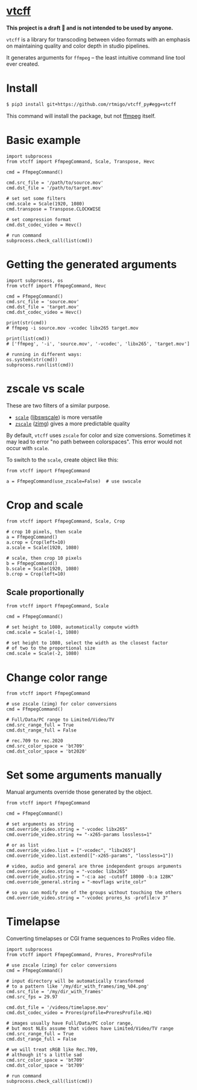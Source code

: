 # [vtcff](https://github.com/rtmigo/vtcff_py)

**This project is a draft 🍏 and is not intended to be used by anyone.**

`vtcff` is a library for transcoding between video formats with an emphasis on
maintaining quality and color depth in studio pipelines.

It generates arguments for `ffmpeg` – the least intuitive command line tool ever
created.

# Install

```bash
$ pip3 install git+https://github.com/rtmigo/vtcff_py#egg=vtcff
```

This command will install the package, but not
[ffmpeg](https://www.ffmpeg.org/) itself.

# Basic example

```python3
import subprocess
from vtcff import FfmpegCommand, Scale, Transpose, Hevc

cmd = FfmpegCommand()

cmd.src_file = '/path/to/source.mov'
cmd.dst_file = '/path/to/target.mov'

# set set some filters
cmd.scale = Scale(1920, 1080)
cmd.transpose = Transpose.CLOCKWISE

# set compression format
cmd.dst_codec_video = Hevc()

# run command
subprocess.check_call(list(cmd))
```

# Getting the generated arguments

```python3
import subprocess, os
from vtcff import FfmpegCommand, Hevc

cmd = FfmpegCommand()
cmd.src_file = 'source.mov'
cmd.dst_file = 'target.mov'
cmd.dst_codec_video = Hevc()

print(str(cmd))
# ffmpeg -i source.mov -vcodec libx265 target.mov

print(list(cmd))
# ['ffmpeg', '-i', 'source.mov', '-vcodec', 'libx265', 'target.mov']

# running in different ways:
os.system(str(cmd))
subprocess.run(list(cmd))
```

# zscale vs scale

These are two filters of a similar purpose.
- [`scale`](https://ffmpeg.org/ffmpeg-filters.html#scale-1) ([libswscale](https://ffmpeg.org/libswscale.html)) is more versatile 
- [`zscale`](https://ffmpeg.org/ffmpeg-filters.html#zscale-1) ([zimg](https://github.com/sekrit-twc/zimg)) gives a more predictable quality

By default, `vtcff` uses `zscale` for color and size conversions. Sometimes it may lead to error "no path between colorspaces". This error would 
not occur with `scale`.

To switch to the `scale`, create object like this: 

```python3
from vtcff import FfmpegCommand

a = FfmpegCommand(use_zscale=False)  # use swscale 
```

# Crop and scale


```python3
from vtcff import FfmpegCommand, Scale, Crop

# crop 10 pixels, then scale
a = FfmpegCommand()
a.crop = Crop(left=10)
a.scale = Scale(1920, 1080)

# scale, then crop 10 pixels
b = FfmpegCommand()
b.scale = Scale(1920, 1080)
b.crop = Crop(left=10)
```

## Scale proportionally

```python3
from vtcff import FfmpegCommand, Scale

cmd = FfmpegCommand()

# set height to 1080, automatically compute width 
cmd.scale = Scale(-1, 1080)

# set height to 1080, select the width as the closest factor 
# of two to the proportional size 
cmd.scale = Scale(-2, 1080)
```

# Change color range

```python3
from vtcff import FfmpegCommand

# use zscale (zimg) for color conversions
cmd = FfmpegCommand()

# Full/Data/PC range to Limited/Video/TV
cmd.src_range_full = True
cmd.dst_range_full = False

# rec.709 to rec.2020 
cmd.src_color_space = 'bt709'
cmd.dst_color_space = 'bt2020'
```

# Set some arguments manually

Manual arguments override those generated by the object.

```python3
from vtcff import FfmpegCommand

cmd = FfmpegCommand()

# set arguments as string
cmd.override_video.string = "-vcodec libx265"
cmd.override_video.string += "-x265-params lossless=1"

# or as list
cmd.override_video.list = ["-vcodec", "libx265"]
cmd.override_video.list.extend(["-x265-params", "lossless=1"])

# video, audio and general are three independent groups arguments
cmd.override_video.string = "-vcodec libx265"
cmd.override_audio.string = "-c:a aac -cutoff 18000 -b:a 128K"
cmd.override_general.string = "-movflags write_colr"

# so you can modify one of the groups without touching the others
cmd.override_video.string = "-vcodec prores_ks -profile:v 3"
```

# Timelapse

Converting timelapses or CGI frame sequences to ProRes video file.

```python3
import subprocess
from vtcff import FfmpegCommand, Prores, ProresProfile

# use zscale (zimg) for color conversions
cmd = FfmpegCommand()

# input directory will be automatically transformed 
# to a pattern like '/my/dir_with_frames/img_%04.png'   
cmd.src_file = '/my/dir_with_frames'
cmd.src_fps = 29.97

cmd.dst_file = '/videos/timelapse.mov'
cmd.dst_codec_video = Prores(profile=ProresProfile.HQ)

# images usually have Full/Data/PC color range,
# but most NLEs assume that videos have Limited/Video/TV range
cmd.src_range_full = True
cmd.dst_range_full = False

# we will treat sRGB like Rec.709, 
# although it's a little sad
cmd.src_color_space = 'bt709'
cmd.dst_color_space = 'bt709'

# run command
subprocess.check_call(list(cmd))
```
